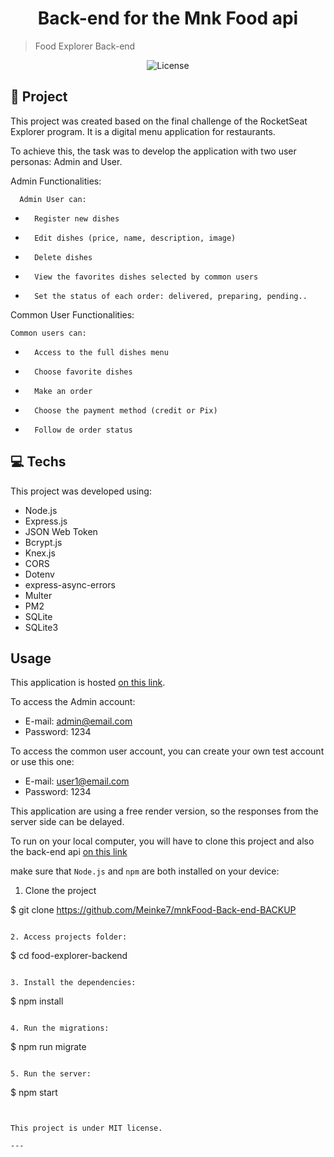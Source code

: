 <h1 align="center" style="text-align: center;" >
 Back-end for the Mnk Food api 

</h1>

> Food Explorer Back-end 




<p align="center">
  <img alt="License" src="https://img.shields.io/static/v1?label=license&message=MIT&color=49AA26&labelColor=000000">
</p>

<h2 id="project">📁 Project</h2>

This project was created based on the final challenge of the RocketSeat Explorer program. It is a digital menu application for restaurants.

To achieve this, the task was to develop the application with two user personas: Admin and User.




Admin Functionalities:

      Admin User can:
 -       Register new dishes
 -       Edit dishes (price, name, description, image)
 -       Delete dishes
 -       View the favorites dishes selected by common users
 -       Set the status of each order: delivered, preparing, pending..

 



Common User Functionalities:

    Common users can:
 -       Access to the full dishes menu
 -       Choose favorite dishes
 -       Make an order
 -       Choose the payment method (credit or Pix)
 -       Follow de order status










<h2 id="technologies">💻 Techs</h2>

This project was developed using:

-    Node.js
-    Express.js
-    JSON Web Token
-    Bcrypt.js
-    Knex.js
-    CORS
-    Dotenv
-    express-async-errors
-    Multer
-    PM2
-    SQLite
-    SQLite3


<h2 id="usage"> Usage</h2>

This application is hosted [on this link](https://netlify.app/).

 To access the Admin account:
- E-mail: admin@email.com
- Password: 1234

To access the common user account, you can create your own test account or use this one:
- E-mail: user1@email.com
- Password: 1234

This application are using a free render version, so the responses from the server side can be delayed.

To run on your local computer, you will have to clone this project and also the 
back-end api [on this link](https://github.com/Meinke7/mnkFood-front-end)

make sure that ``Node.js`` and ``npm`` are both installed on your device:

1. Clone the project

$ git clone https://github.com/Meinke7/mnkFood-Back-end-BACKUP
```

2. Access projects folder:

```
$ cd food-explorer-backend
```

3. Install the dependencies:

```
$ npm install
```

4. Run the migrations:

```
$ npm run migrate
```

5. Run the server:

```
$ npm start
```


This project is under MIT license.

---

